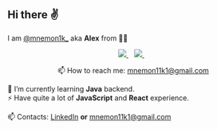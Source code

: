 ## Hi there ✌

I am [@mnemon1k_](https://www.instagram.com/mnemon1k_) aka **Alex** from 💙💛

<p align='center'>
   <a href="https://t.me/mnemon1k" target="_blank">
    <img src="https://img.shields.io/badge/Telegram-2CA5E0?style=for-the-badge&logo=telegram&logoColor=white" />        
  </a>&nbsp;&nbsp;
  <a href="https://www.linkedin.com/in/mnemon1k/" target="_blank">
    <img src="https://img.shields.io/badge/linkedin-%230077B5.svg?&style=for-the-badge&logo=linkedin&logoColor=white" />
  </a>&nbsp;&nbsp;
 <p align='center'>
  📫  How to reach me: <a href='mailto:mnemon11k1@gmail.com'>mnemon11k1@gmail.com</a>
</p>

🌱 I’m currently learning **Java** backend.<br/> ⚡ Have quite a lot of **JavaScript** and **React** experience.<br/>

📫 Contacts: [LinkedIn](https://www.linkedin.com/in/mnemon1k/) **or** mnemon11k1@gmail.com

<!--
**Mnemon1k/Mnemon1k** is a ✨ _special_ ✨ repository because its `README.md` (this file) appears on your GitHub profile.

Here are some ideas to get you started:

- 🔭 I’m currently working on ...
- 🌱 I’m currently learning ...
- 👯 I’m looking to collaborate on ...
- 🤔 I’m looking for help with ...
- 💬 Ask me about ...
- 📫 How to reach me: ...
- 😄 Pronouns: ...
- ⚡ Fun fact: ...
-->
